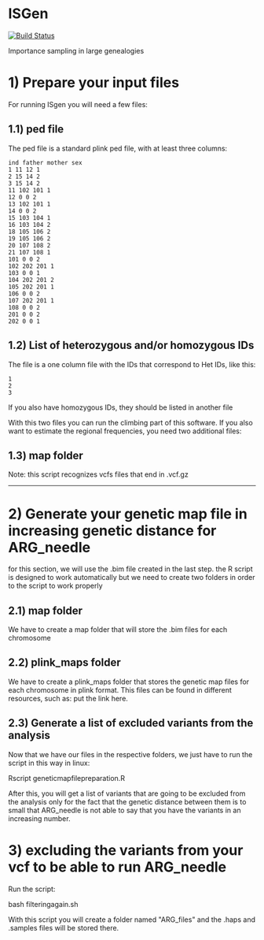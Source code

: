 # ISGen
[![Build Status](https://travis-ci.org/DomNelson/ISGen.svg?branch=master)](https://travis-ci.org/DomNelson/ISGen)

Importance sampling in large genealogies


#   1) Prepare your input files

For running ISgen you will need a few files:
## 1.1) ped file

The ped file is a standard plink ped file, with at least three columns:
```
ind father mother sex
1 11 12 1
2 15 14 2
3 15 14 2
11 102 101 1
12 0 0 2
13 102 101 1
14 0 0 2
15 103 104 1
16 103 104 2
18 105 106 2
19 105 106 2
20 107 108 2
21 107 108 1
101 0 0 2
102 202 201 1
103 0 0 1
104 202 201 2
105 202 201 1
106 0 0 2
107 202 201 1
108 0 0 2
201 0 0 2
202 0 0 1
```
## 1.2) List of heterozygous and/or homozygous IDs

The file is a one column file with the IDs that correspond to Het IDs, like this:
```
1
2
3
```
If you also have homozygous IDs, they should be listed in another file

With this two files you can run the climbing part of this software. If you also want to estimate the regional frequencies, you need two additional files:

## 1.3) map folder

Note: this script recognizes vcfs files that end in .vcf.gz

---
#   2) Generate your genetic map file in increasing genetic distance for ARG_needle
for this section, we will use the .bim file created in the last step. the R script is designed to work automatically but we need to create two folders in order to the script to work properly

## 2.1) map folder
We have to create a map folder that will store the .bim files for each chromosome

## 2.2) plink_maps folder
We have to create a plink_maps folder that stores the genetic map files for each chromosome in plink format. This files can be found in different resources, such as: put the link here. 

## 2.3) Generate a list of excluded variants from the analysis
Now that we have our files in the respective folders, we just have to run the script in this way in linux:

Rscript geneticmapfilepreparation.R

After this, you will get a list of variants that are going to be excluded from the analysis only for the fact that the genetic distance between them is to small that ARG_needle is not able to say that you have the variants in an increasing number. 

# 3) excluding the variants from your vcf to be able to run ARG_needle
Run the script:

bash filteringagain.sh

With this script you will create a folder named "ARG_files" and the .haps and .samples files will be stored there.
